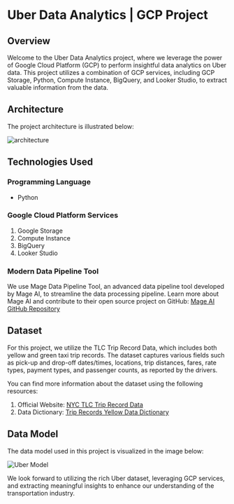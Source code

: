 # Uber Data Analytics | GCP Project

## Overview

Welcome to the Uber Data Analytics project, where we leverage the power of Google Cloud Platform (GCP) to perform insightful data analytics on Uber data. This project utilizes a combination of GCP services, including GCP Storage, Python, Compute Instance, BigQuery, and Looker Studio, to extract valuable information from the data.

## Architecture
The project architecture is illustrated below:

![architecture](https://github.com/HalimMansour/Uber-Data-Analytics-GCP-Project/assets/122712424/adb72ad7-2dd1-4f84-8483-7b6a7f7b57e9)


## Technologies Used

### Programming Language
- Python

### Google Cloud Platform Services
1. Google Storage
2. Compute Instance
3. BigQuery
4. Looker Studio

### Modern Data Pipeline Tool
We use Mage Data Pipeline Tool, an advanced data pipeline tool developed by Mage AI, to streamline the data processing pipeline. Learn more about Mage AI and contribute to their open source project on GitHub: [Mage AI GitHub Repository](https://github.com/mage-ai/mage-ai)

## Dataset

For this project, we utilize the TLC Trip Record Data, which includes both yellow and green taxi trip records. The dataset captures various fields such as pick-up and drop-off dates/times, locations, trip distances, fares, rate types, payment types, and passenger counts, as reported by the drivers.

You can find more information about the dataset using the following resources:

1. Official Website: [NYC TLC Trip Record Data](https://www.nyc.gov/site/tlc/about/tlc-trip-record-data.page)
2. Data Dictionary: [Trip Records Yellow Data Dictionary](https://www.nyc.gov/assets/tlc/downloads/pdf/data_dictionary_trip_records_yellow.pdf)

## Data Model

The data model used in this project is visualized in the image below:

![Uber Model](https://github.com/HalimMansour/Uber-Data-Analytics-GCP-Project/assets/122712424/b5a61907-d0f2-433a-ba01-433189cb070c)

We look forward to utilizing the rich Uber dataset, leveraging GCP services, and extracting meaningful insights to enhance our understanding of the transportation industry.
